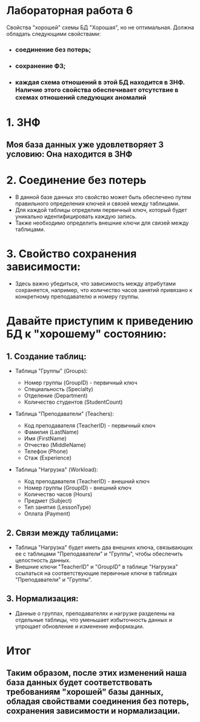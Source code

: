 # Лабораторная работа 6

Свойства "хорошей" схемы БД
"Хорошая", но не оптимальная. Должна обладать следующими свойствами:

- ### соединение без потерь;
- ### сохранение ФЗ;
- ### каждая схема отношений в этой БД находится в 3НФ. Наличие этого свойства обеспечивает отсутствие в схемах отношений следующих аномалий



# 1. 3НФ
## Моя база данных уже удовлетворяет 3 условию: Она находится в 3НФ

# 2. Соединение без потерь
   - В данной базе данных это свойство может быть обеспечено путем правильного определения ключей и связей между таблицами.
   - Для каждой таблицы определим первичный ключ, который будет уникально идентифицировать каждую запись.
   - Также необходимо определить внешние ключи для связей между таблицами.

# 3. Свойство сохранения зависимости:
   - Здесь важно убедиться, что зависимость между атрибутами сохраняется, например, что количество часов занятий привязано к конкретному преподавателю и номеру группы.

# Давайте приступим к приведению БД к "хорошему" состоянию:

## 1. Создание таблиц:
   - Таблица "Группы" (Groups):
     - Номер группы (GroupID) - первичный ключ
     - Специальность (Specialty)
     - Отделение (Department)
     - Количество студентов (StudentCount)
       
   - Таблица "Преподаватели" (Teachers):
     - Код преподавателя (TeacherID) - первичный ключ
     - Фамилия (LastName)
     - Имя (FirstName)
     - Отчество (MiddleName)
     - Телефон (Phone)
     - Стаж (Experience)
       
   - Таблица "Нагрузка" (Workload):
     - Код преподавателя (TeacherID) - внешний ключ
     - Номер группы (GroupID) - внешний ключ
     - Количество часов (Hours)
     - Предмет (Subject)
     - Тип занятия (LessonType)
     - Оплата (Payment)

## 2. Связи между таблицами:
   - Таблица "Нагрузка" будет иметь два внешних ключа, связывающих ее с таблицами "Преподаватели" и "Группы", чтобы обеспечить целостность данных.
   - Внешние ключи "TeacherID" и "GroupID" в таблице "Нагрузка" ссылаться на соответствующие первичные ключи в таблицах "Преподаватели" и "Группы".

## 3. Нормализация:
   - Данные о группах, преподавателях и нагрузке разделены на отдельные таблицы, что уменьшает избыточность данных и упрощает обновление и изменение информации.

# Итог
## Таким образом, после этих изменений наша база данных будет соответствовать требованиям "хорошей" базы данных, обладая свойствами соединения без потерь, сохранения зависимости и нормализации.